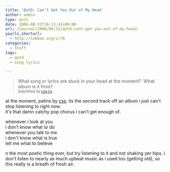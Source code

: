 ```yaml
---
title: 'QotD: Can’t Get You Out of My Head'
author: admin
type: post
date: 2006-08-31T16:13:41+00:00
url: /journal/2006/08/31/qotd-cant-get-you-out-of-my-head/
yourls_shorturl:
  - http://lobban.org/i/70
categories:
  - Stuff
tags:
  - qotd
  - song lyrics

---
```

> What song or lyrics are stuck in your head at the moment?&#160; What album is it from?  
> <span style="font-size: 0.8em">Submitted by <a class="enclosure-inline-user" href="http://ducnly.vox.com/">Lox Ly</a>.&#160; </span>

at the moment, patins by [css][1]. its the second track off an album i just can't stop listening to right now.   
it's that damn catchy pop chorus i can't get enough of.

whenever i look at you  
i don't know what to do  
whenever you talk to me  
i don't know what is true  
tell me what to believe

n the most poetic thing ever, but try listening to it and not shaking yer hips. i don't listen to nearly as much upbeat music as i used too (getting old), so this really is a breath of fresh air.

 [1]: http://www.myspace.com/canseidesersexy